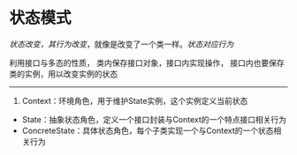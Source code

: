 # 状态模式

*状态改变，其行为改变*，就像是改变了一个类一样。*状态对应行为*

利用接口与多态的性质，
类内保存接口对象，接口内实现操作，
接口内也要保存类的实例，用以改变实例的状态

***

1. Context：环境角色，用于维护State实例，这个实例定义当前状态
* State：抽象状态角色，定义一个接口封装与Context的一个特点接口相关行为
* ConcreteState：具体状态角色，每个子类实现一个与Context的一个状态相关行为

